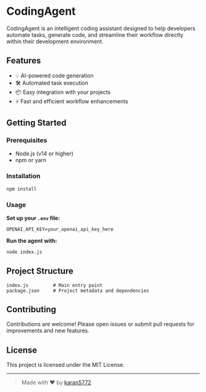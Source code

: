 # CodingAgent

CodingAgent is an intelligent coding assistant designed to help developers automate tasks, generate code, and streamline their workflow directly within their development environment.

## Features

- 💡 AI-powered code generation
- 🛠️ Automated task execution
- 📦 Easy integration with your projects
- ⚡ Fast and efficient workflow enhancements

## Getting Started

### Prerequisites

- Node.js (v14 or higher)
- npm or yarn

### Installation

```bash
npm install
```

### Usage

**Set up your `.env` file:**

```
OPENAI_API_KEY=your_openai_api_key_here
```

**Run the agent with:**

```bash
node index.js
```

## Project Structure

```
index.js         # Main entry point
package.json     # Project metadata and dependencies
```

## Contributing

Contributions are welcome! Please open issues or submit pull requests for improvements and new features.

## License

This project is licensed under the MIT License.

---

> Made with ❤️ by [karan5772](https://github.com/karan5772)
